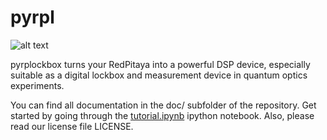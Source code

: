 # pyrpl

[logo]: https://github.com/lneuhaus/pyrpl/blob/master/logo.png "Logo Pyrpl"
![alt text](https://github.com/lneuhaus/pyrpl/blob/master/logo.png "Ugly logo inline")

pyrplockbox turns your RedPitaya into a powerful DSP device, especially suitable as a digital lockbox and measurement device in quantum optics experiments. 

You can find all documentation in the doc/ subfolder of the repository. Get started by going through the [tutorial.ipynb](https://github.com/lneuhaus/pyrpl/blob/master/doc/tutorial.ipynb) ipython notebook. Also, please read our license file LICENSE. 
